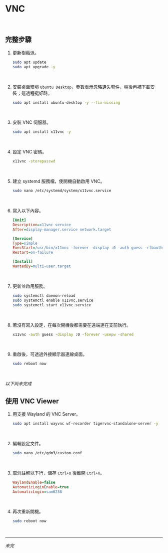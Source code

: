 # VNC

<br>

## 完整步驟

1. 更新樹莓派。

    ```bash
    sudo apt update
    sudo apt upgrade -y
    ```

<br>

2. 安裝桌面環境 `Ubuntu Desktop`，參數表示忽略遺失套件，稍後再補下載安裝；這過程挺好時。

    ```bash
    sudo apt install ubuntu-desktop -y --fix-missing
    ```

<br>

3. 安裝 VNC 伺服器。

    ```bash
    sudo apt install x11vnc -y
    ```

<br>

4. 設定 VNC 密碼。

    ```bash
    x11vnc -storepasswd
    ```

<br>

5. 建立 systemd 服務檔，使開機自動啟用 VNC。

    ```bash
    sudo nano /etc/systemd/system/x11vnc.service
    ```

<br>

6. 寫入以下內容。

    ```ini
    [Unit]
    Description=x11vnc service
    After=display-manager.service network.target

    [Service]
    Type=simple
    ExecStart=/usr/bin/x11vnc -forever -display :0 -auth guess -rfbauth /home/$(whoami)/.vnc/passwd -shared
    Restart=on-failure

    [Install]
    WantedBy=multi-user.target
    ```

<br>

7. 更新並啟用服務。

    ```bash
    sudo systemctl daemon-reload
    sudo systemctl enable x11vnc.service
    sudo systemctl start x11vnc.service
    ```

<br>

8. 若沒有寫入設定，在每次開機後都需要在遠端連在支前執行。

    ```bash
    x11vnc -auth guess -display :0 -forever -usepw -shared
    ```

<br>

9. 重啟後，可透過外接顯示器連線桌面。

    ```bash
    sudo reboot now
    ```

<br>

_以下尚未完成_

## 使用 VNC Viewer 

1. 用支援 Wayland 的 VNC Server。

    ```bash
    sudo apt install wayvnc wf-recorder tigervnc-standalone-server -y
    ```

<br>

2. 編輯設定文件。

    ```bash
    sudo nano /etc/gdm3/custom.conf
    ```

<br>

3. 取消註解以下行，儲存 `Ctrl+O` 後離開 `Ctrl+X`。

    ```ini
    WaylandEnable=false
    AutomaticLoginEnable=true
    AutomaticLogin=sam6238
    ```

<br>

4. 再次重新開機。

    ```bash
    sudo reboot now
    ```

<br>

___

_未完_
